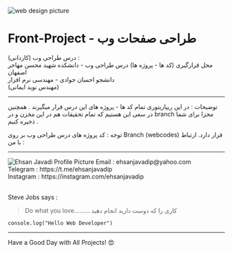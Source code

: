 ![web design picture](https://oasissofttech.com/images/web-design_a4x9cv.png)
# Front-Project - طراحی صفحات وب
درس طراحی وب (کاردانی) : <br>
محل قرارگیری (کد ها - پروژه ها) درس طراحی وب - دانشکده شهید محسن مهاجر اصفهان <br>
دانشجو احسان جوادی - مهندسی نرم افزار<br> 
(مهندس نوید ایمانی)

---
توضیحات : در این ریپازیتوری تمام کد ها - پروژه های این درس قرار میگیرند . همچنین در سعی این هستیم که تمام تحقیقات هم در این مخزن و در branch مجزا برای شما ذخیره کنیم .

توجه : کد پروژه های درس طراحی وب بر روی Branch (webcodes) قرار دارد.
ارتباط با من : 

---
<img src="https://scontent-mct1-1.cdninstagram.com/v/t51.2885-19/241732550_1738688783187473_6842480657329228258_n.jpg?stp=dst-jpg_s150x150&_nc_ht=scontent-mct1-1.cdninstagram.com&_nc_cat=105&_nc_ohc=zRwiXEV4DVsAX9jAH24&edm=ALbqBD0BAAAA&ccb=7-4&oh=00_AT_a4C3rHM81Sue31KMBep_eDF_UBIUiGl5GSyYNBRNmOA&oe=622F2579&_nc_sid=9a90d6" alt="Ehsan Javadi Profile Picture"/>
Email : ehsanjavadip@yahoo.com <br />
Telegram : https://t.me/ehsanjavadip <br />
Instagram : https://instagram.com/ehsanjavadip




<br />
<br />

Steve Jobs says : 
>Do what you love......... کاری را که دوست دارید انجام دهید

`console.log("Hello Web Developer")`

---
Have a Good Day with All Projects! :heart_eyes:
